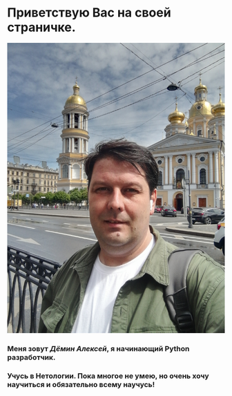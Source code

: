 # Приветствую Вас на своей страничке.
![alt text](<2024-06-24 13-02-25.JPG>)

### Меня зовут ***Дёмин Алексей***, я начинающий **Python** разработчик.
### Учусь в Нетологии. Пока многое не умею, но очень хочу научиться и обязательно всему научусь!